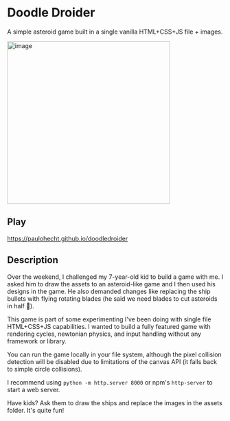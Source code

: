 # Doodle Droider

A simple asteroid game built in a single vanilla HTML+CSS+JS file + images.

<img width="379" alt="image" src="https://github.com/user-attachments/assets/4dbb3242-c4f4-4259-b717-9280996ad67a">

## Play

https://paulohecht.github.io/doodledroider

## Description

Over the weekend, I challenged my 7-year-old kid to build a game with me. I asked him to draw
the assets to an asteroid-like game and I then used his designs in the game. He also demanded 
changes like replacing the ship bullets with flying rotating blades (he said we need blades to
cut asteroids in half 🤔).

This game is part of some experimenting I've been doing with single file HTML+CSS+JS capabilities. 
I wanted to build a fully featured game with rendering cycles, newtonian physics, and input handling
without any framework or library.

You can run the game locally in your file system, although the pixel collision detection will 
be disabled due to limitations of the canvas API (it falls back to simple circle collisions).

I recommend using `python -m http.server 8000` or npm's `http-server` to start a web server.

Have kids? Ask them to draw the ships and replace the images in the assets folder. It's quite fun!
